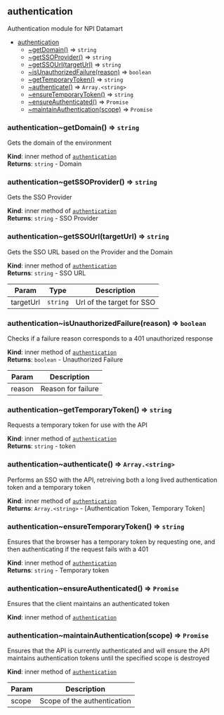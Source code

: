 <a name="npi-datamart.module_authentication"></a>

## authentication
Authentication module for NPI Datamart


* [authentication](#npi-datamart.module_authentication)
    * [~getDomain()](#npi-datamart.module_authentication..getDomain) ⇒ <code>string</code>
    * [~getSSOProvider()](#npi-datamart.module_authentication..getSSOProvider) ⇒ <code>string</code>
    * [~getSSOUrl(targetUrl)](#npi-datamart.module_authentication..getSSOUrl) ⇒ <code>string</code>
    * [~isUnauthorizedFailure(reason)](#npi-datamart.module_authentication..isUnauthorizedFailure) ⇒ <code>boolean</code>
    * [~getTemporaryToken()](#npi-datamart.module_authentication..getTemporaryToken) ⇒ <code>string</code>
    * [~authenticate()](#npi-datamart.module_authentication..authenticate) ⇒ <code>Array.&lt;string&gt;</code>
    * [~ensureTemporaryToken()](#npi-datamart.module_authentication..ensureTemporaryToken) ⇒ <code>string</code>
    * [~ensureAuthenticated()](#npi-datamart.module_authentication..ensureAuthenticated) ⇒ <code>Promise</code>
    * [~maintainAuthentication(scope)](#npi-datamart.module_authentication..maintainAuthentication) ⇒ <code>Promise</code>

<a name="npi-datamart.module_authentication..getDomain"></a>

### authentication~getDomain() ⇒ <code>string</code>
Gets the domain of the environment

**Kind**: inner method of <code>[authentication](#npi-datamart.module_authentication)</code>  
**Returns**: <code>string</code> - Domain  
<a name="npi-datamart.module_authentication..getSSOProvider"></a>

### authentication~getSSOProvider() ⇒ <code>string</code>
Gets the SSO Provider

**Kind**: inner method of <code>[authentication](#npi-datamart.module_authentication)</code>  
**Returns**: <code>string</code> - SSO Provider  
<a name="npi-datamart.module_authentication..getSSOUrl"></a>

### authentication~getSSOUrl(targetUrl) ⇒ <code>string</code>
Gets the SSO URL based on the Provider and the Domain

**Kind**: inner method of <code>[authentication](#npi-datamart.module_authentication)</code>  
**Returns**: <code>string</code> - SSO URL  

| Param | Type | Description |
| --- | --- | --- |
| targetUrl | <code>string</code> | Url of the target for SSO |

<a name="npi-datamart.module_authentication..isUnauthorizedFailure"></a>

### authentication~isUnauthorizedFailure(reason) ⇒ <code>boolean</code>
Checks if a failure reason corresponds to a 401 unauthorized response

**Kind**: inner method of <code>[authentication](#npi-datamart.module_authentication)</code>  
**Returns**: <code>boolean</code> - Unauthorized Failure  

| Param | Description |
| --- | --- |
| reason | Reason for failure |

<a name="npi-datamart.module_authentication..getTemporaryToken"></a>

### authentication~getTemporaryToken() ⇒ <code>string</code>
Requests a temporary token for use with the API

**Kind**: inner method of <code>[authentication](#npi-datamart.module_authentication)</code>  
**Returns**: <code>string</code> - token  
<a name="npi-datamart.module_authentication..authenticate"></a>

### authentication~authenticate() ⇒ <code>Array.&lt;string&gt;</code>
Performs an SSO with the API, retreiving both a long lived authentication token and a temporary token

**Kind**: inner method of <code>[authentication](#npi-datamart.module_authentication)</code>  
**Returns**: <code>Array.&lt;string&gt;</code> - [Authentication Token, Temporary Token]  
<a name="npi-datamart.module_authentication..ensureTemporaryToken"></a>

### authentication~ensureTemporaryToken() ⇒ <code>string</code>
Ensures that the browser has a temporary token by requesting one, and then authenticating if the request fails with a 401

**Kind**: inner method of <code>[authentication](#npi-datamart.module_authentication)</code>  
**Returns**: <code>string</code> - Temporary token  
<a name="npi-datamart.module_authentication..ensureAuthenticated"></a>

### authentication~ensureAuthenticated() ⇒ <code>Promise</code>
Ensures that the client maintains an authenticated token

**Kind**: inner method of <code>[authentication](#npi-datamart.module_authentication)</code>  
<a name="npi-datamart.module_authentication..maintainAuthentication"></a>

### authentication~maintainAuthentication(scope) ⇒ <code>Promise</code>
Ensures that the API is currently authenticated and will ensure the API maintains authentication tokens until the specified scope is destroyed

**Kind**: inner method of <code>[authentication](#npi-datamart.module_authentication)</code>  

| Param | Description |
| --- | --- |
| scope | Scope of the authentication |

